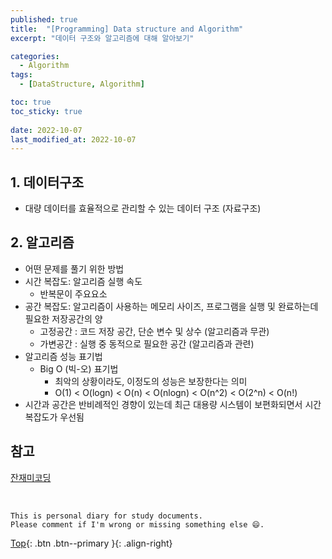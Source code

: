 ```yaml
---
published: true
title:  "[Programming] Data structure and Algorithm"
excerpt: "데이터 구조와 알고리즘에 대해 알아보기"

categories:
  - Algorithm
tags:
  - [DataStructure, Algorithm]

toc: true
toc_sticky: true
 
date: 2022-10-07
last_modified_at: 2022-10-07
---
```


## 1. 데이터구조

- 대량 데이터를 효율적으로 관리할 수 있는 데이터 구조 (자료구조)

## 2. 알고리즘

- 어떤 문제를 풀기 위한 방법
- 시간 복잡도: 알고리즘 실행 속도
  - 반복문이 주요요소
- 공간 복잡도: 알고리즘이 사용하는 메모리 사이즈, 프로그램을 실행 및 완료하는데 필요한 저장공간의 양
  - 고정공간 : 코드 저장 공간, 단순 변수 및 상수 (알고리즘과 무관)
  - 가변공간 : 실행 중 동적으로 필요한 공간 (알고리즘과 관련)
- 알고리즘 성능 표기법
  - Big O (빅-오) 표기법
    - 최악의 상황이라도, 이정도의 성능은 보장한다는 의미
    - O(1) < O(logn) < O(n) < O(nlogn) < O(n^2) < O(2^n) < O(n!)
- 시간과 공간은 반비례적인 경향이 있는데 최근 대용량 시스템이 보편화되면서 시간복잡도가 우선됨

## 참고
[잔재미코딩](https://www.fun-coding.org/DS&AL1-2.html)


<br>

    This is personal diary for study documents.
    Please comment if I'm wrong or missing something else 😄. 

[Top](#){: .btn .btn--primary }{: .align-right}